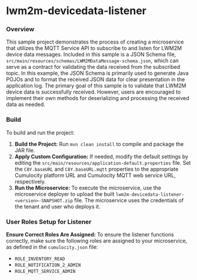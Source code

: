 # lwm2m-devicedata-listener

### Overview
This sample project demonstrates the process of creating a microservice that utilizes the MQTT Service API to subscribe 
to and listen for LWM2M device data messages. Included in this sample is a JSON Schema file, 
`src/main/resources/schemas/LWM2MDataMessage-schema.json`, which can serve as a contract for validating the data received 
from the subscribed topic. In this example, the JSON Schema is primarily used to generate Java POJOs and to format the 
received JSON data for clear presentation in the application log. The primary goal of this sample is to validate that LWM2M 
device data is successfully received. However, users are encouraged to implement their own methods for deserializing and 
processing the received data as needed.

### Build
To build and run the project:
1. **Build the Project:** Run `mvn clean install` to compile and package the JAR file.
2. **Apply Custom Configuration:** If needed, modify the default settings by editing the `src/main/resources/application-default.properties` file. Set the `C8Y.baseURL` and `C8Y.baseURL.mqtt` properties to the appropriate Cumulocity platform URL and Cumulocity MQTT web service URL, respectively.  
3. **Run the Microservice:** To execute the microservice, use the microservice deployer to upload the built `lwm2m-devicedata-listener-<version>-SNAPSHOT.zip` file. The microservice uses the credentials of the tenant and user who deploys it.

### User Roles Setup for Listener
**Ensure Correct Roles Are Assigned:** To ensure the listener functions correctly, make sure the following roles are assigned to your microservice, as defined in the `cumulocity.json` file:
- `ROLE_INVENTORY_READ`
- `ROLE_NOTIFICATION_2_ADMIN`
- `ROLE_MQTT_SERVICE_ADMIN`
